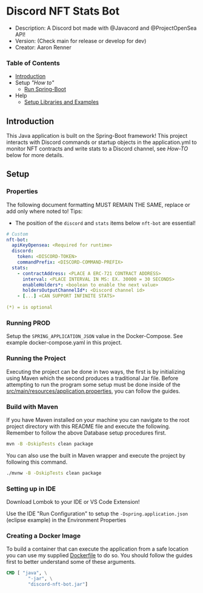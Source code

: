 # Discord NFT Stats Bot
* Description: A Discord bot made with @Javacord and @ProjectOpenSea API!
* Version: (Check main for release or develop for dev)
* Creator: Aaron Renner

### Table of Contents
* [Introduction](#introduction)
* Setup *"How to"*
  * [Run Spring-Boot](#running-the-project)
* Help
  * [Setup Libraries and Examples](#libraries)
  
## Introduction

This Java application is built on the Spring-Boot framework! This project interacts with Discord commands or startup objects in the application.yml to monitor NFT contracts and write stats to a Discord channel, see *How-TO* below for more details.

## Setup
### Properties
The following document formatting MUST REMAIN THE SAME, replace or add only where noted to!
Tips:
* The position of the `discord` and `stats` items below `nft-bot` are essential!

``` yaml
# Custom
nft-bot:
  apiKeyOpensea: <Required for runtime>
  discord:
    token: <DISCORD-TOKEN>
    commandPrefix: <DISCORD-COMMAND-PREFIX>
  stats:
    - contractAddress: <PLACE A ERC-721 CONTRACT ADDRESS>
      interval: <PLACE INTERVAL IN MS: EX. 30000 = 30 SECONDS>
      enableHolders*: <boolean to enable the next value>
      holdersOutputChannelId*: <Discord channel id>
    - [...] <CAN SUPPORT INFINITE STATS>
    
(*) = is optional
```

### Running PROD
Setup the `SPRING_APPLICATION_JSON` value in the Docker-Compose. See example docker-compose.yaml in this project.

### Running the Project

Executing the project can be done in two ways, the first is by initializing using Maven which the second produces a traditional Jar file. Before attempting to run the program some setup must be done inside of the [src/main/resources/application.properties](src/main/resources/application.yml), you can follow the guides.

### Build with Maven

If you have Maven installed on your machine you can navigate to the root project directory with this README file and execute the following. Remember to follow the above Database setup procedures first.
```sh
mvn -B -DskipTests clean package
```
You can also use the built in Maven wrapper and execute the project by following this command.
```sh
./mvnw -B -DskipTests clean package
```
### Setting up in IDE

Download Lombok to your IDE or VS Code Extension!

Use the IDE "Run Configuration" to setup the `-Dspring.application.json` (eclipse example) in the Environment Properties

### Creating a Docker Image

To build a container that can execute the application from a safe location you can use my supplied [Dockerfile](Dockerfile) to do so. You should follow the guides first to better understand some of these arguments.

```Dockerfile
CMD [ "java", \
        "-jar", \
        "discord-nft-bot.jar"]
```